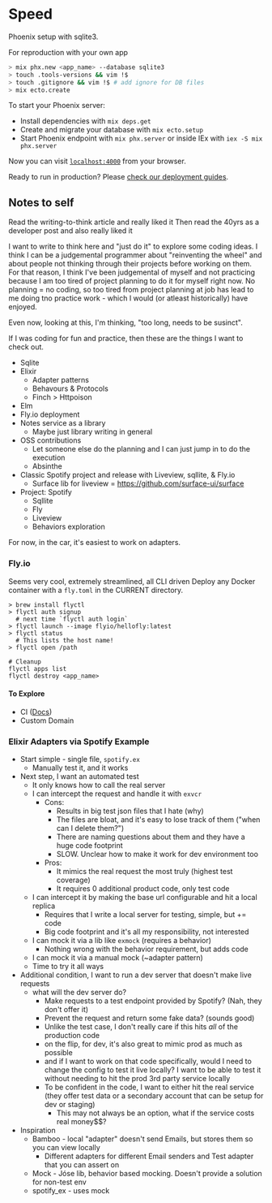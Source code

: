 # Speed

Phoenix setup with sqlite3.

For reproduction with your own app

```bash
> mix phx.new <app_name> --database sqlite3
> touch .tools-versions && vim !$
> touch .gitignore && vim !$ # add ignore for DB files
> mix ecto.create
```

To start your Phoenix server:

- Install dependencies with `mix deps.get`
- Create and migrate your database with `mix ecto.setup`
- Start Phoenix endpoint with `mix phx.server` or inside IEx with `iex -S mix phx.server`

Now you can visit [`localhost:4000`](http://localhost:4000) from your browser.

Ready to run in production? Please [check our deployment guides](https://hexdocs.pm/phoenix/deployment.html).

## Notes to self

Read the writing-to-think article and really liked it
Then read the 40yrs as a developer post and also really liked it

I want to write to think here and "just do it" to explore some coding ideas. I think I can be a judgemental programmer about "reinventing the wheel" and about people not thinking through their projects before working on them. For that reason, I think I've been judgemental of myself and not practicing because I am too tired of project planning to do it for myself right now. No planning = no coding, so too tired from project planning at job has lead to me doing tno practice work - which I would (or atleast historically) have enjoyed.

Even now, looking at this, I'm thinking, "too long, needs to be susinct".

If I was coding for fun and practice, then these are the things I want to check out.

- Sqlite
- Elixir
  - Adapter patterns
  - Behavours & Protocols
  - Finch > Httpoison
- Elm
- Fly.io deployment
- Notes service as a library
  - Maybe just library writing in general
- OSS contributions
  - Let someone else do the planning and I can just jump in to do the execution
  - Absinthe
- Classic Spotify project and release with Liveview, sqllite, & Fly.io
  - Surface lib for liveview = https://github.com/surface-ui/surface
- Project: Spotify
  - Sqllite
  - Fly
  - Liveview
  - Behaviors exploration

For now, in the car, it's easiest to work on adapters.

### Fly.io

Seems very cool, extremely streamlined, all CLI driven
Deploy any Docker container with a `fly.toml` in the CURRENT directory.

```
> brew install flyctl
> flyctl auth signup
  # next time `flyctl auth login`
> flyctl launch --image flyio/hellofly:latest
> flyctl status
  # This lists the host name!
> flyctl open /path

# Cleanup
flyctl apps list
flyctl destroy <app_name>
```

#### To Explore

- CI ([Docs](https://fly.io/docs/hands-on/next))
- Custom Domain

### Elixir Adapters via Spotify Example

- Start simple - single file, `spotify.ex`
  - Manually test it, and it works
- Next step, I want an automated test
  - It only knows how to call the real server
  - I can intercept the request and handle it with `exvcr`
    - Cons:
      - Results in big test json files that I hate (why)
      - The files are bloat, and it's easy to lose track of them ("when can I delete them?")
      - There are naming questions about them and they have a huge code footprint
      - SLOW. Unclear how to make it work for dev environment too
    - Pros:
      - It mimics the real request the most truly (highest test coverage)
      - It requires 0 additional product code, only test code
  - I can intercept it by making the base url configurable and hit a local replica
    - Requires that I write a local server for testing, simple, but += code
    - Big code footprint and it's all my responsibility, not interested
  - I can mock it via a lib like `exmock` (requires a behavior)
    - Nothing wrong with the behavior requirement, but adds code
  - I can mock it via a manual mock (~adapter pattern)
  - Time to try it all ways
- Additional condition, I want to run a dev server that doesn't make live requests
  - what will the dev server do?
    - Make requests to a test endpoint provided by Spotify? (Nah, they don't offer it)
    - Prevent the request and return some fake data? (sounds good)
    - Unlike the test case, I don't really care if this hits _all_ of the production code
    - on the flip, for dev, it's also great to mimic prod as much as possible
    - and if I want to work on that code specifically, would I need to change the config to test it live locally? I want to be able to test it without needing to hit the prod 3rd party service locally
    - To be confident in the code, I want to either hit the real service (they offer test data or a secondary account that can be setup for dev or staging)
      - This may not always be an option, what if the service costs real money$$?
- Inspiration
  - Bamboo - local "adapter" doesn't send Emails, but stores them so you can view locally
    - Different adapters for different Email senders and Test adapter that you can assert on
  - Mock - Jóse lib, behavior based mocking. Doesn't provide a solution for non-test env
  - spotify_ex - uses mock
